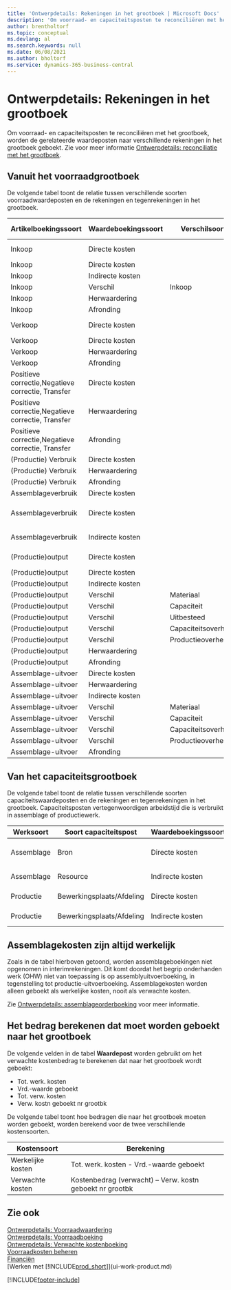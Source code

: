 ```yaml
---
title: 'Ontwerpdetails: Rekeningen in het grootboek | Microsoft Docs'
description: 'Om voorraad- en capaciteitsposten te reconciliëren met het grootboek, worden de gerelateerde waardeposten naar verschillende rekeningen in het grootboek geboekt.'
author: brentholtorf
ms.topic: conceptual
ms.devlang: al
ms.search.keywords: null
ms.date: 06/08/2021
ms.author: bholtorf
ms.service: dynamics-365-business-central
---
```

# <a name="design-details-accounts-in-the-general-ledger"></a>Ontwerpdetails: Rekeningen in het grootboek
Om voorraad- en capaciteitsposten te reconciliëren met het grootboek, worden de gerelateerde waardeposten naar verschillende rekeningen in het grootboek geboekt. Zie voor meer informatie [Ontwerpdetails: reconciliatie met het grootboek](design-details-reconciliation-with-the-general-ledger.md).  

## <a name="from-the-inventory-ledger"></a>Vanuit het voorraadgrootboek
De volgende tabel toont de relatie tussen verschillende soorten voorraadwaardeposten en de rekeningen en tegenrekeningen in het grootboek.  

|**Artikelboekingssoort**|**Waardeboekingssoort**|**Verschilsoort**|**Verwachte kosten**|**Rekening**|**Tegenrekening**|  
|--------------------------------|--------------------------|-----------------------|-----------------------|-----------------|---------------------------|  
|Inkoop|Directe kosten||Ja|Voorraad (Interim)|Voorraadcorrectiesrek. (tussenrek.)|  
|Inkoop|Directe kosten||Nee|Voorraad|Dekking directe kosten|  
|Inkoop|Indirecte kosten||Nee|Voorraad|Dekking overhead|  
|Inkoop|Verschil|Inkoop|Nee|Voorraad|Inkoopverschil|  
|Inkoop|Herwaardering||Nee|Voorraad|Voorraadherwaardering|  
|Inkoop|Afronding||Nee|Voorraad|Voorraadherwaardering|  
|Verkoop|Directe kosten||Ja|Voorraad (Interim)|KPV (Interim)|  
|Verkoop|Directe kosten||Nee|Voorraad|KPV|  
|Verkoop|Herwaardering||Nee|Voorraad|Voorraadherwaardering|  
|Verkoop|Afronding||Nee|Voorraad|Voorraadherwaardering|  
|Positieve correctie,Negatieve correctie, Transfer|Directe kosten||Nee|Voorraad|Voorraadherwaardering|  
|Positieve correctie,Negatieve correctie, Transfer|Herwaardering||Nee|Voorraad|Voorraadherwaardering|  
|Positieve correctie,Negatieve correctie, Transfer|Afronding||Nee|Voorraad|Voorraadherwaardering|  
|(Productie) Verbruik|Directe kosten||Nee|Voorraad|OHW|  
|(Productie) Verbruik|Herwaardering||Nee|Voorraad|Voorraadherwaardering|  
|(Productie) Verbruik|Afronding||Nee|Voorraad|Voorraadherwaardering|  
|Assemblageverbruik|Directe kosten||Nee|Voorraad|Voorraadherwaardering|  
|Assemblageverbruik|Directe kosten||Nee|Dekking directe kosten|Voorraadherwaardering|  
|Assemblageverbruik|Indirecte kosten||Nee|Dekking overhead|Voorraadherwaardering|  
|(Productie)output|Directe kosten||Ja|Voorraad (Interim)|OHW|  
|(Productie)output|Directe kosten||Nee|Voorraad|OHW|  
|(Productie)output|Indirecte kosten||Nee|Voorraad|Dekking overhead|  
|(Productie)output|Verschil|Materiaal|Nee|Voorraad|Materiaalverschil|  
|(Productie)output|Verschil|Capaciteit|Nee|Voorraad|Capaciteitsverschil|  
|(Productie)output|Verschil|Uitbesteed|Nee|Voorraad|Uitbestedingsverschil|  
|(Productie)output|Verschil|Capaciteitsoverhead|Nee|Voorraad|Capaciteitsoverheadverschil|  
|(Productie)output|Verschil|Productieoverhead|Nee|Voorraad|Productieoverheadverschil|  
|(Productie)output|Herwaardering||Nee|Voorraad|Voorraadherwaardering|  
|(Productie)output|Afronding||Nee|Voorraad|Voorraadherwaardering|  
|Assemblage-uitvoer|Directe kosten||Nee|Voorraad|Voorraadherwaardering|  
|Assemblage-uitvoer|Herwaardering||Nee|Voorraad|Voorraadherwaardering|  
|Assemblage-uitvoer|Indirecte kosten||Nee|Voorraad|Dekking overhead|  
|Assemblage-uitvoer|Verschil|Materiaal|Nee|Voorraad|Materiaalverschil|  
|Assemblage-uitvoer|Verschil|Capaciteit|Nee|Voorraad|Capaciteitsverschil|  
|Assemblage-uitvoer|Verschil|Capaciteitsoverhead|Nee|Voorraad|Capaciteitsoverheadverschil|  
|Assemblage-uitvoer|Verschil|Productieoverhead|Nee|Voorraad|Productieoverheadverschil|  
|Assemblage-uitvoer|Afronding||Nee|Voorraad|Voorraadherwaardering|  

## <a name="from-the-capacity-ledger"></a>Van het capaciteitsgrootboek
 De volgende tabel toont de relatie tussen verschillende soorten capaciteitswaardeposten en de rekeningen en tegenrekeningen in het grootboek. Capaciteitsposten vertegenwoordigen arbeidstijd die is verbruikt in assemblage of productiewerk.  

|**Werksoort**|**Soort capaciteitspost**|**Waardeboekingssoort**|**Rekening**|**Tegenrekening**|  
|-------------------|------------------------------------|--------------------------|-----------------|---------------------------|  
|Assemblage|Bron|Directe kosten|Dekking directe kosten|Voorraadherwaardering|  
|Assemblage|Resource|Indirecte kosten|Dekking overhead|Voorraadherwaardering|  
|Productie|Bewerkingsplaats/Afdeling|Directe kosten|OHW-rekening|Dekking directe kosten|  
|Productie|Bewerkingsplaats/Afdeling|Indirecte kosten|OHW-rekening|Dekking overhead|  

## <a name="assembly-costs-are-always-actual"></a>Assemblagekosten zijn altijd werkelijk
 Zoals in de tabel hierboven getoond, worden assemblageboekingen niet opgenomen in interimrekeningen. Dit komt doordat het begrip onderhanden werk (OHW) niet van toepassing is op assemblyuitvoerboeking, in tegenstelling tot productie-uitvoerboeking. Assemblagekosten worden alleen geboekt als werkelijke kosten, nooit als verwachte kosten.  

 Zie [Ontwerpdetails: assemblageorderboeking](design-details-assembly-order-posting.md) voor meer informatie.  

## <a name="calculating-the-amount-to-post-to-the-general-ledger"></a>Het bedrag berekenen dat moet worden geboekt naar het grootboek
 De volgende velden in de tabel **Waardepost** worden gebruikt om het verwachte kostenbedrag te berekenen dat naar het grootboek wordt geboekt:  

-   Tot. werk. kosten  
-   Vrd.-waarde geboekt  
-   Tot. verw. kosten  
-   Verw. kostn geboekt nr grootbk  

De volgende tabel toont hoe bedragen die naar het grootboek moeten worden geboekt, worden berekend voor de twee verschillende kostensoorten.  

|Kostensoort|Berekening|  
|---------------|-----------------|  
|Werkelijke kosten|Tot. werk. kosten - Vrd.-waarde geboekt|  
|Verwachte kosten|Kostenbedrag (verwacht) – Verw. kostn geboekt nr grootbk|  

## <a name="see-also"></a>Zie ook
 [Ontwerpdetails: Voorraadwaardering](design-details-inventory-costing.md)   
 [Ontwerpdetails: Voorraadboeking](design-details-inventory-posting.md)   
 [Ontwerpdetails: Verwachte kostenboeking](design-details-expected-cost-posting.md)  
 [Voorraadkosten beheren](finance-manage-inventory-costs.md)  
 [Financiën](finance.md)  
 [Werken met [!INCLUDE[prod_short](includes/prod_short.md)]](ui-work-product.md)  


[!INCLUDE[footer-include](includes/footer-banner.md)]

